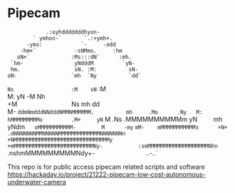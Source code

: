 
                                                  

# Pipecam
                                                                                                    
                .:oyhdddddddhyon-                 
            ` ymhon-`       `.:+ymh+.             
          -yms:            `-     -odd           
        -hm+`            -sNMmo.     :hm         
       oN+`             :Ms:::dN`      :mh.       
     `hm-                yNdddM         `yN-      
     hm.                 sN. :M:          sN-     
    oN-                 `mh  `Ny          `dd`    
   `Ns                  :M    sN`          :M    
    M:                  yN    -M            Nh    
   +M`                 `Ns     mh           dd    
    M-   `ddmNmdddNNdddNMMNMMMMMM.          mh    
   .Mo      .Ny   M:   hMMMMMMMMMo         .M+    
    yN`       M .Ns   .MMMMMMMMMMm         yN`    
    `mh       yNdm`   oMMMMMMMMMMM-        M     
     -my`     `mM-    mMMMMMMMMMMMs      +N+      
      .dNNNNNNNMMNNNNNMMMMMMMMMMMMMNNNNNNNn       
        +NMMMMMMMMMMMMMMMMMMMMMMMMMMMMMMy`        
         `+mMMMMMMMMMMMMMMMMMMMMMMMMMNy-          
            :smMMMMMMMMMMMMMMMMMMMNhn`            
               .nshmMMMMMMMMMNdy+-`               
                     `..-..`       
                     
This repo is for public access pipecam related scripts and software
https://hackaday.io/project/21222-pipecam-low-cost-autonomous-underwater-camera
